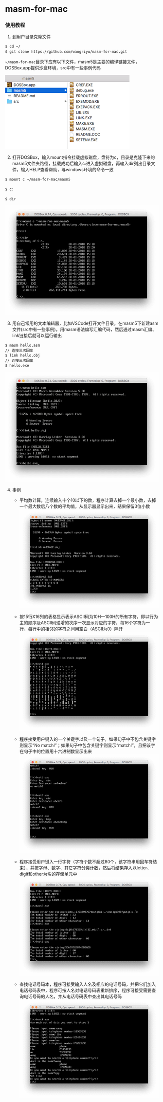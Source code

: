# masm-for-mac

### 使用教程

1. 到用户目录克隆文件

```bash
$ cd ~/
$ git clone https://github.com/wangriyu/masm-for-mac.git
```

`~/masm-for-mac`目录下应有以下文件，masm5是主要的编译链接文件，DOSBox.app提供沙盒环境，src中有一些事例代码

![image](src/files.png)

2. 打开DOSBox，输入mount指令挂载虚拟磁盘，盘符为c，目录是克隆下来的masm5文件夹路径，挂载成功后输入c:进入虚拟磁盘，再输入dir列出目录文件，输入HELP查看帮助，与windows环境的命令一致
```
$ mount c ~/masm-for-mac/masm5

$ c:

$ dir
```

![image](src/mount.png)

3. 用自己常用的文本编辑器，比如VSCode打开文件目录，在masm5下新建asm文件(src中有一些事例)，用masm语法编写汇编代码，然后通过masm汇编、link链接后就可以运行输出

```
$ masm hello.asm
// 连按三次回车
$ link hello.obj
// 连按三次回车
$ hello.exe
```

![image](src/hello.png)

4. 事例
   - 平均数计算，连续输入十个10以下的数，程序计算去掉一个最小数，去掉一个最大数后八个数的平均值，从显示器显示出来，结果保留3位小数
     ![average](src/average.png)
     
   - 按15行X16列的表格显示表示ASCII码为10H—100H的所有字符，即以行为主的顺序及ASCII码递增的次序一次显示对应的字符，每16个字符为一行，每行中的相邻的字符之间用空白（ASCII为0）隔开
   ![test1](src/test1.png)
   
   - 程序接受用户键入的一个关键字以及一个句子，如果句子中不包含关键字则显示“No match!”；如果句子中包含关键字则显示“match!”，且把该字在句子中的位置用十六进制数显示出来
   ![test2](src/test2.png)
   
   - 程序接受用户键入一行字符（字符个数不超过80个，该字符串用回车符结束），并按字母、数字、其它字符分类计数，然后将结果存入以letter、digit和other为名的存储单元中
   ![test3](src/test3.png)
   
   - 查找电话号码本，程序可接受输入人名及相应的电话号码，并把它们加入电话号码表中，程序可按人名对电话号码表重新排序，程序可接受需要查询电话号码的人名，并从电话号码表中查出其电话号码
   ![test4](src/test4.png)